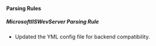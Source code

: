 
#### Parsing Rules

##### MicrosoftIISWevServer Parsing Rule

- Updated the YML config file for backend compatibility.
